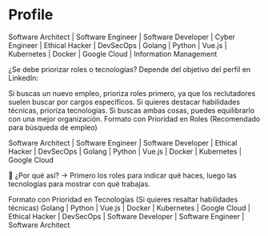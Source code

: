 # Profile



Software Architect | Software Engineer | Software Developer | Cyber Engineer | Ethical Hacker | DevSecOps | Golang | Python | Vue.js | Kubernetes | Docker | Google Cloud | Information Management


¿Se debe priorizar roles o tecnologías?
Depende del objetivo del perfil en LinkedIn:

Si buscas un nuevo empleo, prioriza roles primero, ya que los reclutadores suelen buscar por cargos específicos.
Si quieres destacar habilidades técnicas, prioriza tecnologías.
Si buscas ambas cosas, puedes equilibrarlo con una mejor organización.
Formato con Prioridad en Roles (Recomendado para búsqueda de empleo)


Software Architect | Software Engineer | Software Developer | Ethical Hacker | DevSecOps | Golang | Python | Vue.js | Docker | Kubernetes | Google Cloud

🔹 ¿Por qué así? → Primero los roles para indicar qué haces, luego las tecnologías para mostrar con qué trabajas.

Formato con Prioridad en Tecnologías (Si quieres resaltar habilidades técnicas)
Golang | Python | Vue.js | Docker | Kubernetes | Google Cloud | Ethical Hacker | DevSecOps | Software Developer | Software Engineer | Software Architect